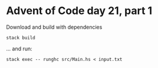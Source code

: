 # Advent of Code day 21, part 1

Download and build with dependencies
```
stack build
```

... and run:
```
stack exec -- runghc src/Main.hs < input.txt
```
